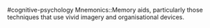 #cognitive-psychology 
Mnemonics::Memory aids, particularly those techniques that use vivid imagery and organisational devices.
<!--SR:!2024-04-17,8,250-->